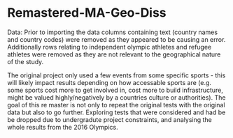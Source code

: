 # Remastered-MA-Geo-Diss

Data:
Prior to importing the data columns containing text (country names and country codes) were removed as they appeared to be causing an error. Additionally rows relating to independent olympic athletes and refugee athletes were removed as they are not relevant to the geographical nature of the study.

The original project only used a few events from some specific sports - this will likely impact results depending on how accessable sports are (e.g. some sports cost more to get involved in, cost more to build infrastructure, might be valued highly/negatively by a countries culture or authorities). The goal of this re master is not only to repeat the original tests with the original data but also to go further. Exploring tests that were considered and had be be dropped due to undergradute project constraints, and analysing the whole results from the 2016 Olympics.